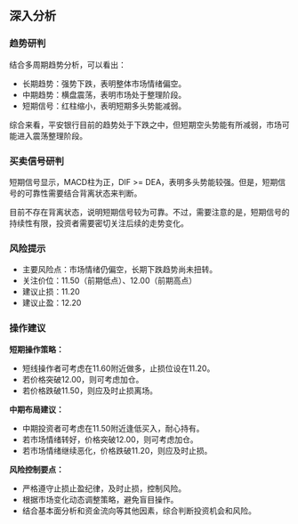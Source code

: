 ## 深入分析

### 趋势研判

结合多周期趋势分析，可以看出：

- 长期趋势：强势下跌，表明整体市场情绪偏空。
- 中期趋势：横盘震荡，表明市场处于整理阶段。
- 短期信号：红柱缩小，表明短期多头势能减弱。

综合来看，平安银行目前的趋势处于下跌之中，但短期空头势能有所减弱，市场可能进入震荡整理阶段。

### 买卖信号研判

短期信号显示，MACD柱为正，DIF >= DEA，表明多头势能较强。但是，短期信号的可靠性需要结合背离状态来判断。

目前不存在背离状态，说明短期信号较为可靠。不过，需要注意的是，短期信号的持续性有限，投资者需要密切关注后续的走势变化。

### 风险提示

- 主要风险点：市场情绪仍偏空，长期下跌趋势尚未扭转。
- 关注价位：11.50（前期低点）、12.00（前期高点）
- 建议止损：11.20
- 建议止盈：12.20

### 操作建议

**短期操作策略：**

- 短线操作者可考虑在11.60附近做多，止损位设在11.20。
- 若价格突破12.00，则可考虑加仓。
- 若价格跌破11.50，则应及时止损离场。

**中期布局建议：**

- 中期投资者可考虑在11.50附近逢低买入，耐心持有。
- 若市场情绪转好，价格突破12.00，则可考虑加仓。
- 若市场情绪继续恶化，价格跌破11.20，则应及时止损。

**风险控制要点：**

- 严格遵守止损止盈纪律，及时止损，控制风险。
- 根据市场变化动态调整策略，避免盲目操作。
- 结合基本面分析和资金流向等其他因素，综合判断投资机会和风险。